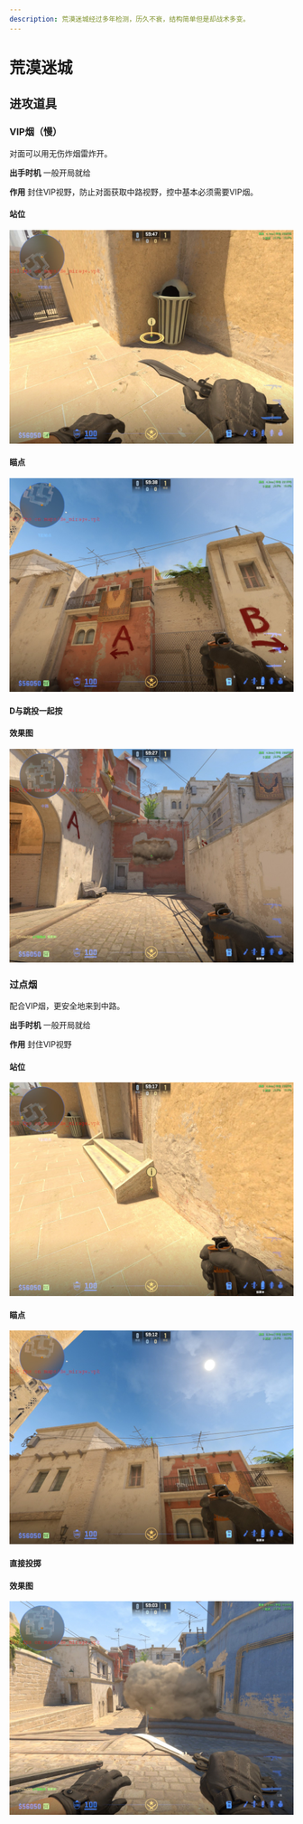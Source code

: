 ```yaml
---
description: 荒漠迷城经过多年检测，历久不衰，结构简单但是却战术多变。
---
```


# 荒漠迷城

## 进攻道具

### VIP烟（慢）

对面可以用无伤炸烟雷炸开。

**出手时机** 一般开局就给

**作用** 封住VIP视野，防止对面获取中路视野，控中基本必须需要VIP烟。

#### 站位

![抵住角落](Mirage/vip_p.jpg)

#### 瞄点

![大概这个范围即可](Mirage/vip_c.jpg)

#### D与跳投一起按

#### 效果图

![满封VIP](Mirage/vip_r.jpg)

### 过点烟

配合VIP烟，更安全地来到中路。

**出手时机** 一般开局就给

**作用** 封住VIP视野

#### 站位

![抵住台阶](Mirage/link_p.jpg)

#### 瞄点

![天线顶端](Mirage/link_c1.jpg)

#### 直接投掷

#### 效果图

![盖住过点](Mirage/link_r1.jpg)